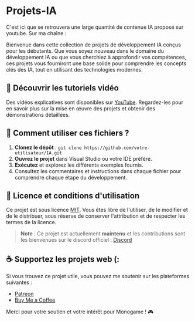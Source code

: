 # Projets-IA
C'est ici que se retrouvera une large quantité de contenue IA proposé sur youtube. Sur ma chaîne : 

Bienvenue dans cette collection de projets de développement IA conçus pour les débutants. Que vous soyez nouveau dans le domaine du développement IA ou que vous cherchiez à approfondir vos compétences, ces projets vous fourniront une base solide pour comprendre les concepts clés des IA, tout en utilisant des technologies modernes.


## 🎥 Découvrir les tutoriels vidéo

Des vidéos explicatives sont disponibles sur [YouTube](https://www.youtube.com/playlist?list=PLwxzgoKfBuLGemfvDMs5gaMvlRMwTXmYc). Regardez-les pour en savoir plus sur la mise en œuvre des projets et obtenir des démonstrations détaillées.

## 🚀 Comment utiliser ces fichiers ?

1. **Clonez le dépôt** : `git clone https://github.com/votre-utilisateur/IA.git`
2. **Ouvrez le projet** dans Visual Studio ou votre IDE préféré.
3. **Exécutez** et explorez les différents exemples fournis.
4. Consultez les commentaires et instructions dans chaque fichier pour comprendre chaque étape du développement.

## 📜 Licence et conditions d'utilisation

Ce projet est sous licence [MIT](LICENSE). Vous êtes libre de l'utiliser, de le modifier et de le distribuer, sous réserve de conserver l'attribution et de respecter les termes de la licence.

> **Note** : Ce projet est actuellement **maintenu** et les contributions sont les bienvenues sur le discord officiel : [Discord](https://discord.gg/JR3ENr5Db5)

## ☕️ Supportez les projets web (:

Si vous trouvez ce projet utile, vous pouvez me soutenir sur les plateformes suivantes :

- [Patreon](https://www.patreon.com/CodeRedempteur)
- [Buy Me a Coffee](https://buymeacoffee.com/coderredemy)

Merci pour votre soutien et votre intérêt pour Monogame ! 🎮
